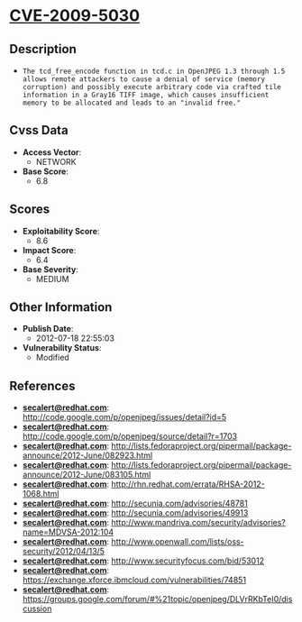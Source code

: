 
# [CVE-2009-5030](http://code.google.com/p/openjpeg/issues/detail?id=5)

## Description

- `The tcd_free_encode function in tcd.c in OpenJPEG 1.3 through 1.5 allows remote attackers to cause a denial of service (memory corruption) and possibly execute arbitrary code via crafted tile information in a Gray16 TIFF image, which causes insufficient memory to be allocated and leads to an "invalid free."`

## Cvss Data

- **Access Vector**:
  - NETWORK
- **Base Score**:
  - 6.8

## Scores

- **Exploitability Score**:
  - 8.6
- **Impact Score**:
  - 6.4
- **Base Severity**:
  - MEDIUM

## Other Information

- **Publish Date**:
  - 2012-07-18 22:55:03
- **Vulnerability Status**:
  - Modified

## References

- **secalert@redhat.com**: http://code.google.com/p/openjpeg/issues/detail?id=5
- **secalert@redhat.com**: http://code.google.com/p/openjpeg/source/detail?r=1703
- **secalert@redhat.com**: http://lists.fedoraproject.org/pipermail/package-announce/2012-June/082923.html
- **secalert@redhat.com**: http://lists.fedoraproject.org/pipermail/package-announce/2012-June/083105.html
- **secalert@redhat.com**: http://rhn.redhat.com/errata/RHSA-2012-1068.html
- **secalert@redhat.com**: http://secunia.com/advisories/48781
- **secalert@redhat.com**: http://secunia.com/advisories/49913
- **secalert@redhat.com**: http://www.mandriva.com/security/advisories?name=MDVSA-2012:104
- **secalert@redhat.com**: http://www.openwall.com/lists/oss-security/2012/04/13/5
- **secalert@redhat.com**: http://www.securityfocus.com/bid/53012
- **secalert@redhat.com**: https://exchange.xforce.ibmcloud.com/vulnerabilities/74851
- **secalert@redhat.com**: https://groups.google.com/forum/#%21topic/openjpeg/DLVrRKbTeI0/discussion
